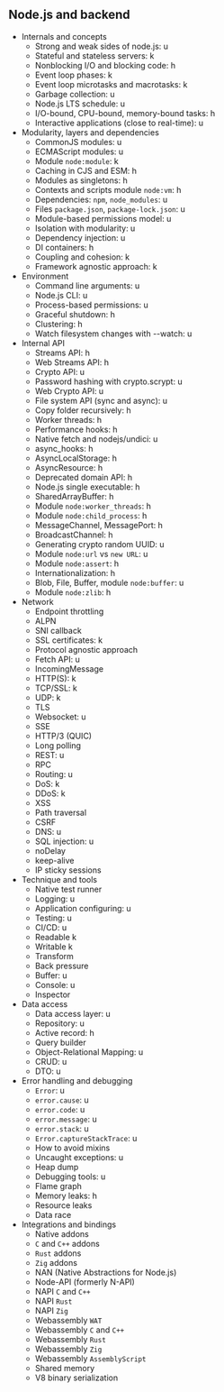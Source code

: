 ## Node.js and backend

- Internals and concepts
  - Strong and weak sides of node.js: u
  - Stateful and stateless servers: k
  - Nonblocking I/O and blocking code: h
  - Event loop phases: k
  - Event loop microtasks and macrotasks: k
  - Garbage collection: u
  - Node.js LTS schedule: u
  - I/O-bound, CPU-bound, memory-bound tasks: h
  - Interactive applications (close to real-time): u
- Modularity, layers and dependencies
  - CommonJS modules: u
  - ECMAScript modules: u
  - Module `node:module`: k
  - Caching in CJS and ESM: h
  - Modules as singletons: h
  - Contexts and scripts module `node:vm`: h
  - Dependencies: `npm`, `node_modules`: u
  - Files `package.json`, `package-lock.json`: u
  - Module-based permissions model: u
  - Isolation with modularity: u
  - Dependency injection: u
  - DI containers: h
  - Coupling and cohesion: k
  - Framework agnostic approach: k
- Environment
  - Command line arguments: u
  - Node.js CLI: u
  - Process-based permissions: u
  - Graceful shutdown: h
  - Clustering: h
  - Watch filesystem changes with --watch: u
- Internal API
  - Streams API: h
  - Web Streams API: h
  - Crypto API: u
  - Password hashing with crypto.scrypt: u
  - Web Crypto API: u
  - File system API (sync and async): u
  - Copy folder recursively: h
  - Worker threads: h
  - Performance hooks: h
  - Native fetch and nodejs/undici: u
  - async_hooks: h
  - AsyncLocalStorage: h
  - AsyncResource: h
  - Deprecated domain API: h
  - Node.js single executable: h
  - SharedArrayBuffer: h
  - Module `node:worker_threads`: h
  - Module `node:child_process`: h
  - MessageChannel, MessagePort: h
  - BroadcastChannel: h
  - Generating crypto random UUID: u
  - Module `node:url` vs `new URL`: u
  - Module `node:assert`: h
  - Internationalization: h
  - Blob, File, Buffer, module `node:buffer`: u
  - Module `node:zlib`: h
- Network
  - Endpoint throttling
  - ALPN
  - SNI callback
  - SSL certificates: k
  - Protocol agnostic approach
  - Fetch API: u
  - IncomingMessage
  - HTTP(S): k
  - TCP/SSL: k
  - UDP: k
  - TLS
  - Websocket: u
  - SSE
  - HTTP/3 (QUIC)
  - Long polling
  - REST: u
  - RPC
  - Routing: u
  - DoS: k
  - DDoS: k
  - XSS
  - Path traversal
  - CSRF
  - DNS: u
  - SQL injection: u
  - noDelay
  - keep-alive
  - IP sticky sessions
- Technique and tools
  - Native test runner
  - Logging: u
  - Application configuring: u
  - Testing: u
  - CI/CD: u
  - Readable k
  - Writable k
  - Transform
  - Back pressure
  - Buffer: u
  - Console: u
  - Inspector
- Data access
  - Data access layer: u
  - Repository: u
  - Active record: h
  - Query builder
  - Object-Relational Mapping: u
  - CRUD: u
  - DTO: u
- Error handling and debugging
  - `Error`: u
  - `error.cause`: u
  - `error.code`: u
  - `error.message`: u
  - `error.stack`: u
  - `Error.captureStackTrace`: u
  - How to avoid mixins
  - Uncaught exceptions: u
  - Heap dump
  - Debugging tools: u
  - Flame graph
  - Memory leaks: h
  - Resource leaks
  - Data race
- Integrations and bindings
  - Native addons
  - `C` and `C++` addons
  - `Rust` addons
  - `Zig` addons
  - NAN (Native Abstractions for Node.js)
  - Node-API (formerly N-API)
  - NAPI `C` and `C++`
  - NAPI `Rust`
  - NAPI `Zig`
  - Webassembly `WAT`
  - Webassembly `C` and `C++`
  - Webassembly `Rust`
  - Webassembly `Zig`
  - Webassembly `AssemblyScript`
  - Shared memory
  - V8 binary serialization
